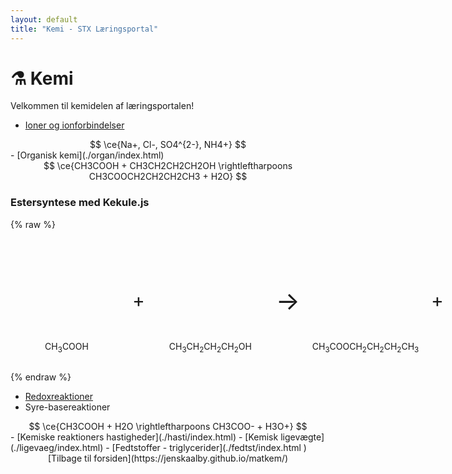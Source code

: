 ```yaml
---
layout: default
title: "Kemi - STX Læringsportal"
---
```


# ⚗️ Kemi

Velkommen til kemidelen af læringsportalen!

- [Ioner og ionforbindelser](./ioner/index.html)
<div style="text-align: center;">
$$
\ce{Na+, Cl-, SO4^{2-}, NH4+}
$$
</div>
- [Organisk kemi](./organ/index.html)
<div style="text-align: center;">
$$
\ce{CH3COOH + CH3CH2CH2CH2OH \rightleftharpoons CH3COOCH2CH2CH2CH3 + H2O}
$$
</div>

<h3>Estersyntese med Kekule.js</h3>

{% raw %}
<div style="display: flex; align-items: center; gap: 15px;">
  
  <!-- Eddikesyre -->
  <div>
    <div id="aceticAcid" style="width: 180px; height: 150px;"></div>
    <p style="text-align: center;">CH<sub>3</sub>COOH</p>
  </div>
  
  <div style="font-size: 30px;"> + </div>
  
  <!-- Butanol -->
  <div>
    <div id="butanol" style="width: 180px; height: 150px;"></div>
    <p style="text-align: center;">CH<sub>3</sub>CH<sub>2</sub>CH<sub>2</sub>CH<sub>2</sub>OH</p>
  </div>
  
  <div style="font-size: 40px;">→</div>
  
  <!-- Butylacetat -->
  <div>
    <div id="butylAcetate" style="width: 180px; height: 150px;"></div>
    <p style="text-align: center;">CH<sub>3</sub>COOCH<sub>2</sub>CH<sub>2</sub>CH<sub>2</sub>CH<sub>3</sub></p>
  </div>
  
  <div style="font-size: 30px;"> + </div>
  
  <!-- Vand -->
  <div>
    <div id="water" style="width: 100px; height: 150px;"></div>
    <p style="text-align: center;">H<sub>2</sub>O</p>
  </div>
  
</div>

<script>
  document.addEventListener("DOMContentLoaded", function() {
    // Indlæs molekyler med SMILES

    // Eddikesyre
    const aceticAcid = Kekule.IO.loadFormatData('CC(=O)O', 'smi');
    const viewer1 = new Kekule.ChemWidget.Viewer('aceticAcid');
    viewer1.setChemObj(aceticAcid);

    // Butanol (1-butanol)
    const butanol = Kekule.IO.loadFormatData('CCCCO', 'smi');
    const viewer2 = new Kekule.ChemWidget.Viewer('butanol');
    viewer2.setChemObj(butanol);

    // Butylacetat (ester)
    const butylAcetate = Kekule.IO.loadFormatData('CC(=O)OCCCC', 'smi');
    const viewer3 = new Kekule.ChemWidget.Viewer('butylAcetate');
    viewer3.setChemObj(butylAcetate);

    // Vand
    const water = Kekule.IO.loadFormatData('O', 'smi');
    const viewer4 = new Kekule.ChemWidget.Viewer('water');
    viewer4.setChemObj(water);
  });
</script>

{% endraw %}



- [Redoxreaktioner](./redox/index.html)
- Syre-basereaktioner
<div style="text-align: center;">
$$
\ce{CH3COOH + H2O \rightleftharpoons CH3COO- + H3O+}
$$
</div>
- [Kemiske reaktioners hastigheder](./hasti/index.html)
- [Kemisk ligevægte](./ligevaeg/index.html)
- [Fedtstoffer - triglycerider](./fedtst/index.html )

<div style="text-align: center;">
[Tilbage til forsiden](https://jenskaalby.github.io/matkem/) 
</div>

